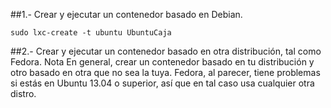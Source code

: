 
##1.- Crear y ejecutar un contenedor basado en Debian.

```sh:
sudo lxc-create -t ubuntu UbuntuCaja
```



##2.- Crear y ejecutar un contenedor basado en otra distribución, tal como Fedora. Nota En general, crear un contenedor basado en tu distribución y otro basado en otra que no sea la tuya. Fedora, al parecer, tiene problemas si estás en Ubuntu 13.04 o superior, así que en tal caso usa cualquier otra distro. 

